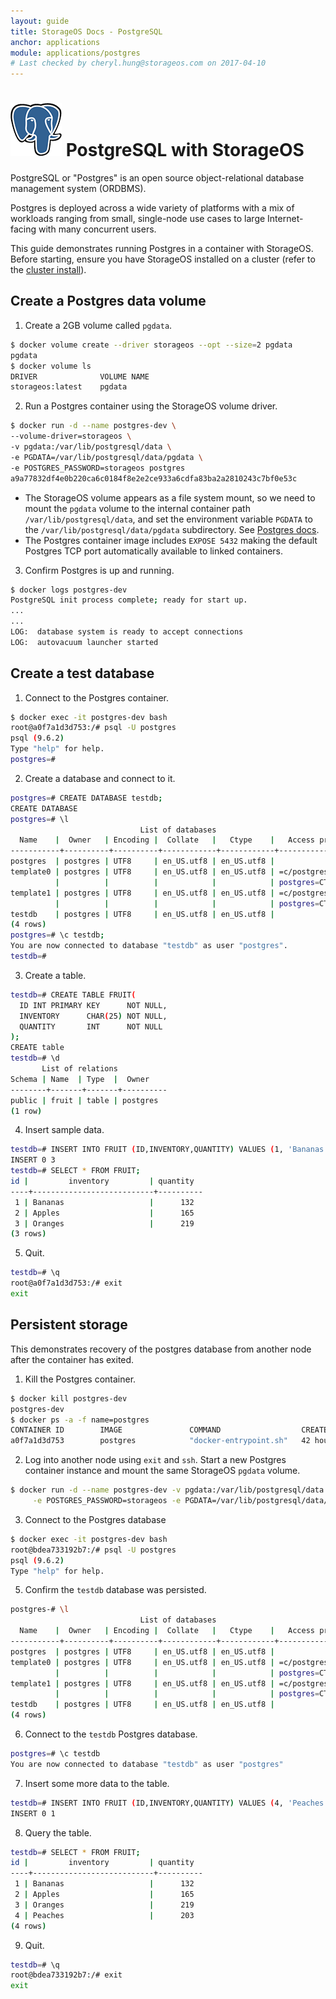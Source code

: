 ```yaml
---
layout: guide
title: StorageOS Docs - PostgreSQL
anchor: applications
module: applications/postgres
# Last checked by cheryl.hung@storageos.com on 2017-04-10
---
```



# ![image](/images/docs/explore/postgresqllogo.png) PostgreSQL with StorageOS

PostgreSQL or "Postgres" is an open source object-relational database management
system (ORDBMS).

Postgres is deployed across a wide variety of platforms with a mix of workloads
ranging from small, single-node use cases to large Internet-facing with many
concurrent users.

This guide demonstrates running Postgres in a container with StorageOS. <!---
and then explore some of the perfromance characteristics using the built-in
Postgres benchmark tool PgBench ---> Before starting, ensure you have StorageOS
installed on a cluster (refer to the [cluster
install](../install/clusterinstall.html)).

## Create a Postgres data volume

1. Create a 2GB volume called `pgdata`.
```bash
$ docker volume create --driver storageos --opt --size=2 pgdata
pgdata
$ docker volume ls
DRIVER              VOLUME NAME
storageos:latest    pgdata
```

2. Run a Postgres container using the StorageOS volume driver.
```bash
$ docker run -d --name postgres-dev \
--volume-driver=storageos \
-v pgdata:/var/lib/postgresql/data \
-e PGDATA=/var/lib/postgresql/data/pgdata \
-e POSTGRES_PASSWORD=storageos postgres
a9a77832df4e0b220ca6c0184f8e2e2ce933a6cdfa83ba2a2810243c7bf0e53c
```
* The StorageOS volume appears as a file system mount, so we need to mount the
`pgdata` volume to the internal container path `/var/lib/postgresql/data`, and
set the environment variable `PGDATA` to the `/var/lib/postgresql/data/pgdata`
subdirectory. See [Postgres docs](https://hub.docker.com/_/postgres/).
* The Postgres container image includes `EXPOSE 5432` making the default
Postgres TCP port automatically available to linked containers.

3. Confirm Postgres is up and running.
```bash
$ docker logs postgres-dev
PostgreSQL init process complete; ready for start up.
...
...
LOG:  database system is ready to accept connections
LOG:  autovacuum launcher started
```

## Create a test database

1. Connect to the Postgres container.
```bash
$ docker exec -it postgres-dev bash
root@a0f7a1d3d753:/# psql -U postgres
psql (9.6.2)
Type "help" for help.
postgres=#
```

2. Create a database and connect to it.
```bash
postgres=# CREATE DATABASE testdb;
CREATE DATABASE
postgres=# \l
                             List of databases
  Name    |  Owner   | Encoding |  Collate   |   Ctype    |   Access privileges
-----------+----------+----------+------------+------------+-----------------------
postgres  | postgres | UTF8     | en_US.utf8 | en_US.utf8 |
template0 | postgres | UTF8     | en_US.utf8 | en_US.utf8 | =c/postgres          +
          |          |          |            |            | postgres=CTc/postgres
template1 | postgres | UTF8     | en_US.utf8 | en_US.utf8 | =c/postgres          +
          |          |          |            |            | postgres=CTc/postgres
testdb    | postgres | UTF8     | en_US.utf8 | en_US.utf8 |
(4 rows)
postgres=# \c testdb;
You are now connected to database "testdb" as user "postgres".
testdb=#
```

3. Create a table.
```bash
testdb=# CREATE TABLE FRUIT(
  ID INT PRIMARY KEY      NOT NULL,
  INVENTORY      CHAR(25) NOT NULL,
  QUANTITY       INT      NOT NULL
);
CREATE table
testdb=# \d
       List of relations
Schema | Name  | Type  |  Owner
--------+-------+-------+----------
public | fruit | table | postgres
(1 row)
```

4. Insert sample data.
```bash
testdb=# INSERT INTO FRUIT (ID,INVENTORY,QUANTITY) VALUES (1, 'Bananas', 132), (2, 'Apples', 165), (3, 'Oranges', 219);
INSERT 0 3
testdb=# SELECT * FROM FRUIT;
id |         inventory         | quantity
----+---------------------------+----------
 1 | Bananas                   |      132
 2 | Apples                    |      165
 3 | Oranges                   |      219
(3 rows)
```

5. Quit.
```bash
testdb=# \q
root@a0f7a1d3d753:/# exit
exit
```

## Persistent storage

This demonstrates recovery of the postgres database from another node after the
container has exited.

1. Kill the Postgres container.
```bash
$ docker kill postgres-dev
postgres-dev
$ docker ps -a -f name=postgres
CONTAINER ID        IMAGE               COMMAND                  CREATED             STATUS                        PORTS               NAMES
a0f7a1d3d753        postgres            "docker-entrypoint.sh"   42 hours ago        Exited (137) 22 seconds ago                       postgres-dev
```

2. Log into another node using `exit` and `ssh`. Start a new Postgres container
instance and mount the same StorageOS `pgdata` volume.
```bash
$ docker run -d --name postgres-dev -v pgdata:/var/lib/postgresql/data --volume-driver=storageos \
     -e POSTGRES_PASSWORD=storageos -e PGDATA=/var/lib/postgresql/data/pgdata postgres
```

3. Connect to the Postgres database
```bash
$ docker exec -it postgres-dev bash
root@bdea733192b7:/# psql -U postgres
psql (9.6.2)
Type "help" for help.
```

5. Confirm the `testdb` database was persisted.
```bash
postgres-# \l
                             List of databases
  Name    |  Owner   | Encoding |  Collate   |   Ctype    |   Access privileges
-----------+----------+----------+------------+------------+-----------------------
postgres  | postgres | UTF8     | en_US.utf8 | en_US.utf8 |
template0 | postgres | UTF8     | en_US.utf8 | en_US.utf8 | =c/postgres          +
          |          |          |            |            | postgres=CTc/postgres
template1 | postgres | UTF8     | en_US.utf8 | en_US.utf8 | =c/postgres          +
          |          |          |            |            | postgres=CTc/postgres
testdb    | postgres | UTF8     | en_US.utf8 | en_US.utf8 |
(4 rows)
```

6. Connect to the `testdb` Postgres database.
```bash
postgres=# \c testdb
You are now connected to database "testdb" as user "postgres"
```

7. Insert some more data to the table.
```bash
testdb=# INSERT INTO FRUIT (ID,INVENTORY,QUANTITY) VALUES (4, 'Peaches', 203);
INSERT 0 1
```

8. Query the table.
```bash
testdb=# SELECT * FROM FRUIT;
id |         inventory         | quantity
----+---------------------------+----------
 1 | Bananas                   |      132
 2 | Apples                    |      165
 3 | Oranges                   |      219
 4 | Peaches                   |      203
(4 rows)
```

9. Quit.
```bash
testdb=# \q
root@bdea733192b7:/# exit
exit
```

<!---
## Performance Regression Testing with pgBench

Pgbench 9.0 is a simple tool for running benchmark tests on PostgreSQL. It runs
a sequence of SQL commands concurrently using worker threads and calculates an
average transaction rate per second loosely based on the old TPC-B benchmark.
This involves five SELECT, UPDATE, and INSERT commands per transaction.

>**Note**: Running `pgbench -i` creates four tables `pgbench_accounts`,
`pgbench_branches`, `pgbench_history`, and `pgbench_tellers`, destroying any
existing tables with these names.
--->
